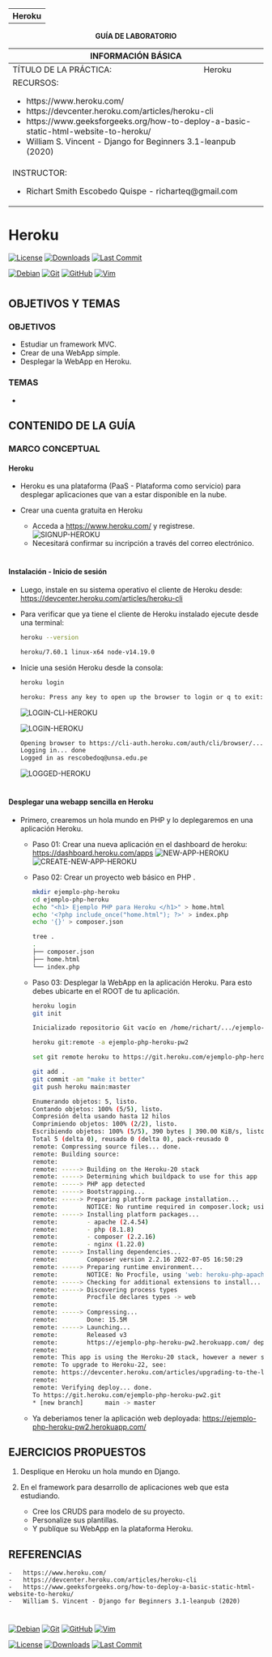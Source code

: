 <div align="center">
<table>
    <theader>
        <tr>            
            <th>
                <span style="font-weight:bold;">Heroku
            </th>            
        </tr>
    </theader>
    
</table>
</div>

<div align="center">
<span style="font-weight:bold;">GUÍA DE LABORATORIO</span><br />
</div>

<table>
    <theader>
        <tr><th colspan="2">INFORMACIÓN BÁSICA</th></tr>
    </theader>
<tbody>

<tr><td>TÍTULO DE LA PRÁCTICA:</td><td>Heroku</td></tr>
<tr><td colspan="2">RECURSOS:
    <ul>
        <li>https://www.heroku.com/</li>
        <li>https://devcenter.heroku.com/articles/heroku-cli</li>
        <li>https://www.geeksforgeeks.org/how-to-deploy-a-basic-static-html-website-to-heroku/</li>
        <li>William S. Vincent - Django for Beginners 3.1-leanpub (2020)</li>
    </ul>
</td>
</<tr>
<tr><td colspan="2">INSTRUCTOR:
    <ul>
        <li>Richart Smith Escobedo Quispe  - richarteq@gmail.com</li>
    </ul>
</td>
</<tr>
</tdbody>
</table>

# Heroku

[![License][license]][license-file]
[![Downloads][downloads]][releases]
[![Last Commit][last-commit]][releases]

[![Debian][Debian]][debian-site]
[![Git][Git]][git-site]
[![GitHub][GitHub]][github-site]
[![Vim][Vim]][vim-site]


#

## OBJETIVOS Y TEMAS

### OBJETIVOS
-   Estudiar un framework MVC.
-   Crear de una WebApp simple.
-   Desplegar la  WebApp en Heroku.

### TEMAS
- 

## CONTENIDO DE LA GUÍA

### MARCO CONCEPTUAL

#### Heroku

-   Heroku es una plataforma (PaaS - Plataforma como servicio) para desplegar aplicaciones que van a estar disponible en la nube.

-   Crear una cuenta gratuita en Heroku
    -   Acceda a https://www.heroku.com/ y registrese.    
    ![SIGNUP-HEROKU](imagenes/heroku-signup.png)
    -   Necesitará confirmar su incripción a través del correo electrónico.

#

#### Instalación - Inicio de sesión

-   Luego, instale en su sistema operativo el cliente de Heroku desde: https://devcenter.heroku.com/articles/heroku-cli

-   Para verificar que ya tiene el cliente de Heroku instalado ejecute desde una terminal:
    ```sh
    heroku --version
    ```
    ```sh
    heroku/7.60.1 linux-x64 node-v14.19.0
    ```

-   Inicie una sesión Heroku desde la consola:
    ```sh
    heroku login
    ```
    ```sh
    heroku: Press any key to open up the browser to login or q to exit:
    ```
    ![LOGIN-CLI-HEROKU](imagenes/heroku-login-cli.png)

    ![LOGIN-HEROKU](imagenes/heroku-login.png)
    ```sh
    Opening browser to https://cli-auth.heroku.com/auth/cli/browser/...
    Logging in... done
    Logged in as rescobedoq@unsa.edu.pe
    ```
    ![LOGGED-HEROKU](imagenes/heroku-logged.png)

#

#### Desplegar una webapp sencilla en Heroku

-   Primero, crearemos un hola mundo en PHP y lo deplegaremos en una aplicación Heroku.

    -   Paso 01: Crear una nueva aplicación en el dashboard de heroku: https://dashboard.heroku.com/apps
        ![NEW-APP-HEROKU](imagenes/heroku-new-app.png)
        ![CREATE-NEW-APP-HEROKU](imagenes/heroku-create-new-app.png)

    -   Paso 02: Crear un proyecto web básico en PHP .
        ```sh
        mkdir ejemplo-php-heroku
        cd ejemplo-php-heroku
        echo "<h1> Ejemplo PHP para Heroku </h1>" > home.html
        echo '<?php include_once("home.html"); ?>' > index.php
        echo '{}' > composer.json        
        ```
        ```sh
        tree .
        .
        ├── composer.json
        ├── home.html
        └── index.php
        ```
    -   Paso 03: Desplegar la WebApp en la aplicación Heroku. Para esto debes ubicarte en el ROOT de tu aplicación.
        ```sh
        heroku login
        git init        
        ```
        ```sh
        Inicializado repositorio Git vacío en /home/richart/.../ejemplo-php-heroku/.git/
        ```
        ```sh
        heroku git:remote -a ejemplo-php-heroku-pw2
        ```
        ```sh
        set git remote heroku to https://git.heroku.com/ejemplo-php-heroku-pw2.git
        ```
        ```sh
        git add .
        git commit -am "make it better"
        git push heroku main:master
        ```
        ```sh
        Enumerando objetos: 5, listo.
        Contando objetos: 100% (5/5), listo.
        Compresión delta usando hasta 12 hilos
        Comprimiendo objetos: 100% (2/2), listo.
        Escribiendo objetos: 100% (5/5), 390 bytes | 390.00 KiB/s, listo.
        Total 5 (delta 0), reusado 0 (delta 0), pack-reusado 0
        remote: Compressing source files... done.
        remote: Building source:
        remote: 
        remote: -----> Building on the Heroku-20 stack
        remote: -----> Determining which buildpack to use for this app
        remote: -----> PHP app detected
        remote: -----> Bootstrapping...
        remote: -----> Preparing platform package installation...
        remote:        NOTICE: No runtime required in composer.lock; using PHP ^7.3.0 | ^8.0.0
        remote: -----> Installing platform packages...
        remote:        - apache (2.4.54)
        remote:        - php (8.1.8)
        remote:        - composer (2.2.16)
        remote:        - nginx (1.22.0)
        remote: -----> Installing dependencies...
        remote:        Composer version 2.2.16 2022-07-05 16:50:29
        remote: -----> Preparing runtime environment...
        remote:        NOTICE: No Procfile, using 'web: heroku-php-apache2'.
        remote: -----> Checking for additional extensions to install...
        remote: -----> Discovering process types
        remote:        Procfile declares types -> web
        remote: 
        remote: -----> Compressing...
        remote:        Done: 15.5M
        remote: -----> Launching...
        remote:        Released v3
        remote:        https://ejemplo-php-heroku-pw2.herokuapp.com/ deployed to Heroku
        remote: 
        remote: This app is using the Heroku-20 stack, however a newer stack is available.
        remote: To upgrade to Heroku-22, see:
        remote: https://devcenter.heroku.com/articles/upgrading-to-the-latest-stack
        remote: 
        remote: Verifying deploy... done.
        To https://git.heroku.com/ejemplo-php-heroku-pw2.git
        * [new branch]      main -> master
        ```
    -   Ya deberiamos tener la aplicación web deployada: https://ejemplo-php-heroku-pw2.herokuapp.com/ 



## EJERCICIOS PROPUESTOS

1.  Desplique en Heroku un hola mundo en Django.

2.  En el framework para desarrollo de aplicaciones web que esta estudiando. 
    -   Cree los CRUDS para modelo de su proyecto.  
    -   Personalize sus plantillas.
    -   Y publíque su WebApp en la plataforma Heroku.


## REFERENCIAS
    -   https://www.heroku.com/
    -   https://devcenter.heroku.com/articles/heroku-cli
    -   https://www.geeksforgeeks.org/how-to-deploy-a-basic-static-html-website-to-heroku/
    -   William S. Vincent - Django for Beginners 3.1-leanpub (2020)

#

[license]: https://img.shields.io/github/license/rescobedoulasalle/git_github?label=rescobedoulasalle
[license-file]: https://github.com/rescobedoulasalle/git_github/blob/main/LICENSE

[downloads]: https://img.shields.io/github/downloads/rescobedoulasalle/git_github/total?label=Downloads
[releases]: https://github.com/rescobedoulasalle/git_github/releases/

[last-commit]: https://img.shields.io/github/last-commit/rescobedoulasalle/git_github?label=Last%20Commit

[Debian]: https://img.shields.io/badge/Debian-D70A53?style=for-the-badge&logo=debian&logoColor=white
[debian-site]: https://www.debian.org/index.es.html

[Git]: https://img.shields.io/badge/git-%23F05033.svg?style=for-the-badge&logo=git&logoColor=white
[git-site]: https://git-scm.com/

[GitHub]: https://img.shields.io/badge/github-%23121011.svg?style=for-the-badge&logo=github&logoColor=white
[github-site]: https://github.com/

[Vim]: https://img.shields.io/badge/VIM-%2311AB00.svg?style=for-the-badge&logo=vim&logoColor=white
[vim-site]: https://www.vim.org/






[![Debian][Debian]][debian-site]
[![Git][Git]][git-site]
[![GitHub][GitHub]][github-site]
[![Vim][Vim]][vim-site]


[![License][license]][license-file]
[![Downloads][downloads]][releases]
[![Last Commit][last-commit]][releases]